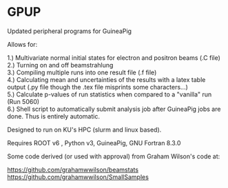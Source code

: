 # GPUP
Updated peripheral programs for GuineaPig

Allows for:  
  
1.) Multivariate normal initial states for electron and positron beams (.C file)  
2.) Turning on and off beamstrahlung  
3.) Compiling multiple runs into one result file (.f file)  
4.) Calculating mean and uncertainties of the results with a latex table output (.py file though the .tex file misprints some characters...)  
5.) Calculate p-values of run statistics when compared to a "vanilla" run (Run 5060)  
6.) Shell script to automatically submit analysis job after GuineaPig jobs are done. Thus is entirely automatic.  
  
Designed to run on KU's HPC (slurm and linux based).  
  
Requires ROOT v6 , Python v3, GuineaPig, GNU Fortran 8.3.0
  
  
Some code derived (or used with approval) from Graham Wilson's code at:
  
https://github.com/grahamwwilson/beamstats  
https://github.com/grahamwwilson/SmallSamples  
